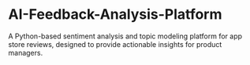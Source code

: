 # AI-Feedback-Analysis-Platform
A Python-based sentiment analysis and topic modeling platform for app store reviews, designed to provide actionable insights for product managers.
